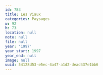 ```yaml
---
id: 783
title: Les Viaux
categories: Paysages
w: 92
h: 73
location: null
note: null
file: null
year: '1997'
year_start: 1997
year_end: null
image: null
uuid: 54128d53-e5ec-4a47-a1d2-dead437e1bb6
---
```


